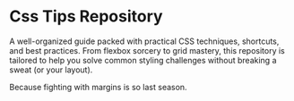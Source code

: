 # Css Tips Repository

A well-organized guide packed with practical CSS techniques, shortcuts, and best practices. From flexbox sorcery to grid mastery, this repository is tailored to help you solve common styling challenges without breaking a sweat (or your layout).

Because fighting with margins is so last season.
